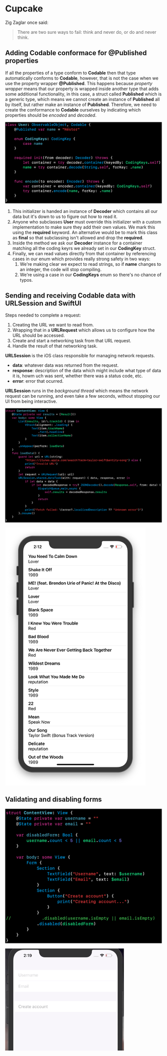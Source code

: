 # Cupcake

Zig Zaglar once said: 

> There are two sure ways to fail: think and never do, or do and never think. 

## Adding Codable conformace for @Published properties

If all the properties of a type conform to **Codable** then that type automatically conforms to **Codable**, however, that is not the case when we use the property wrapper **@Published**. This happens because *property wrapper* means that our property is wrapped inside another type that adds some additional functionality, in this case, a struct called **Published** which is a generic type, which means we cannot create an instance of **Published** all by itself, but rather make an instance of **Published<String>**. Therefore, we need to create the conformance to **Codable** ourselves by indicating which properties should be *encoded* and *decoded*. 

![icon](images/UserClass.png)

1. This initializer is handed an instance of **Decoder** which contains all our data but it's down to us to figure out how to read it. 
2. Anyone who subclasses **User** must override this initializer with a custom implementation to make sure they add their own values. We mark this using the **required** keyword. An alternative would be to mark this class as **final** so that subclassing isn't allowed and drop the **required**. 
3. Inside the method we ask our **Decoder** instance for a container matching all the coding keyrs we already set in our **CodingKey** struct. 
4. Finally, we can read values directly from that container by referencing cases in our enum which provides really strong safety in two ways: 
   1. We're making clear we expect to read strings, so if **name** changes to an integer, the code will stop compiling. 
   2. We're using a case in our **CodingKeys** enum so there's no chance of typos. 

## Sending and receiving Codable data with URLSession and SwiftUI

Steps needed to complete a request: 

1. Creating the URL we want to read from.
2. Wrapping that in a **URLRequest** which allows us to configure how the URL should be accessed. 
3. Create and start a networking task from that URL request. 
4. Handle the result of that networking task. 

**URLSession** is the iOS class responsible for managing network requests. 

- **data**: whatever data was returned from the request.
- **response**: description of the data which might include what type of data it is, howm uch was sent, whether there was a status code, etc.
- **error**: error that ocurred.

**URLSession** runs in the *background thread* which means the network request can be running, and even take a few seconds, without stopping our UI from being interactive. 

![icon](images/URLSessionInsideContentView.png)

![icon](images/URLSessionInsideContentView-Simulator.png)

## Validating and disabling forms

![icon](images/DisablingForm.png)

![Alt Text](images/DF-Simulator.gif)



